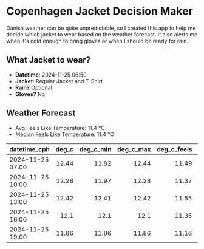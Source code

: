 
# Copenhagen Jacket Decision Maker

Danish weather can be quite unpredictable, so I created this app to help me decide which jacket to wear based on the weather forecast. 
It also alerts me when it's cold enough to bring gloves or when I should be ready for rain.

## What Jacket to wear?

- **Datetime**: 2024-11-25 06:50
- **Jacket**: Regular Jacket and T-Shirt
- **Rain?** Optional
- **Gloves?** No

## Weather Forecast
- Avg Feels Like Temperature: 11.4 °C
- Median Feels Like Temperature: 11.4 °C

| datetime_cph     |   deg_c |   deg_c_min |   deg_c_max |   deg_c_feels | weather   | wind   | rain   |
|:-----------------|--------:|------------:|------------:|--------------:|:----------|:-------|:-------|
| 2024-11-25 07:00 |   12.44 |       11.82 |       12.44 |         11.49 | Clouds    | High   | None   |
| 2024-11-25 10:00 |   12.28 |       11.97 |       12.28 |         11.37 | Clouds    | High   | None   |
| 2024-11-25 13:00 |   12.42 |       12.41 |       12.42 |         11.55 | Clouds    | High   | None   |
| 2024-11-25 16:00 |   12.1  |       12.1  |       12.1  |         11.35 | Clouds    | High   | None   |
| 2024-11-25 19:00 |   11.86 |       11.86 |       11.86 |         11.16 | Rain      | High   | Low    |
        
